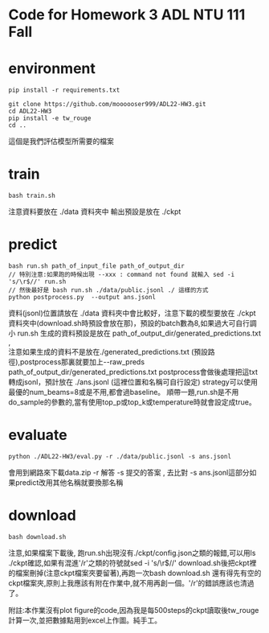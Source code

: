 # Code for Homework 3 ADL NTU 111 Fall

# environment

```shell
pip install -r requirements.txt

git clone https://github.com/moooooser999/ADL22-HW3.git
cd ADL22-HW3
pip install -e tw_rouge
cd ..
```
這個是我們評估模型所需要的檔案

# train

```shell
bash train.sh
```
注意資料要放在 ./data 資料夾中
輸出預設是放在 ./ckpt

# predict

```shell
bash run.sh path_of_input_file path_of_output_dir
// 特別注意:如果跑的時候出現 --xxx : command not found 就輸入 sed -i 's/\r$//' run.sh 
// 然後最好是 bash run.sh ./data/public.jsonl ./ 這樣的方式
python postprocess.py  --output ans.jsonl

```
資料(jsonl)位置請放在 ./data 資料夾中會比較好，注意下載的模型要放在 ./ckpt 資料夾中(download.sh時預設會放在那)，預設的batch數為8,如果過大可自行調小
run.sh 生成的資料預設是放在 path_of_output_dir/generated_predictions.txt ,  
注意如果生成的資料不是放在./generated_predictions.txt (預設路徑),postprocess那裏就要加上--raw_preds path_of_output_dir/generated_predictions.txt
postprocess會做後處理把這txt轉成jsonl，預計放在 ./ans.jsonl (這裡位置和名稱可自行設定)
strategy可以使用最優的num_beams=8或是不用,都會過baseline。
順帶一題,run.sh是不用do_sample的參數的,當有使用top_p或top_k或temperature時就會設定成true。



# evaluate

```shell
python ./ADL22-HW3/eval.py -r ./data/public.jsonl -s ans.jsonl
```
會用到網路來下載data.zip
-r 解答 -s 提交的答案 , 去比對
-s ans.jsonl這部分如果predict改用其他名稱就要換那名稱

# download

```shell
bash download.sh
```
注意,如果檔案下載後, 跑run.sh出現沒有./ckpt/config.json之類的報錯,可以用ls ./ckpt確認,如果有混進'/r'之類的符號就sed -i 's/\r$//' download.sh後把ckpt裡的檔案刪掉(注意ckpt檔案夾要留著),再跑一次bash download.sh
還有得先有空的ckpt檔案夾,原則上我應該有附在作業中,就不用再創一個。'/r'的錯誤應該也清過了。

附註:本作業沒有plot figure的code,因為我是每500steps的ckpt讀取後tw_rouge計算一次,並把數據點用到excel上作圖。純手工。
